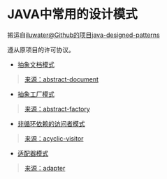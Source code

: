 # JAVA中常用的设计模式

搬运自[iluwater@Github的项目java-designed-patterns](https://github.com/iluwatar/java-design-patterns)

遵从原项目的许可协议。

- [抽象文档模式](abstract-document.ipynb)

> [来源：abstract-document](https://github.com/iluwatar/java-design-patterns/tree/master/abstract-document)

- [抽象工厂模式](abstract-factory.ipynb)

> [来源：abstract-factory](https://github.com/iluwatar/java-design-patterns/tree/master/abstract-factory)

- [非循环依赖的访问者模式](acyclic-visitor.ipynb)

> [来源：acyclic-visitor](https://github.com/iluwatar/java-design-patterns/tree/master/acyclic-visitor)

- [适配器模式](adapter.ipynb)

> [来源：adapter](https://github.com/iluwatar/java-design-patterns/tree/master/adapter)
